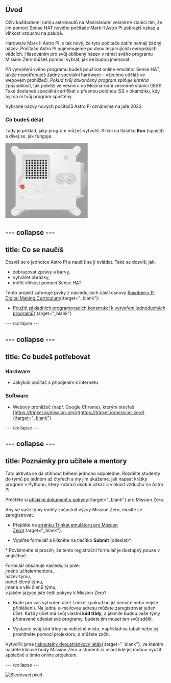 ## Úvod

Oživ každodenní rutinu astronautů na Mezinárodní vesmírné stanici tím, že jim pomocí Sense HAT nového počítače Mark II Astro Pi zobrazíš vzkaz a vlhkost vzduchu na palubě.

Hardware Mark II Astro Pi je tak nový, že tyto počítače zatím nemají žádný název. Počítače Astro Pi pojmenujeme po dvou inspirujících evropských vědcích. Hlasováním pro svůj oblíbený název v rámci svého programu Mission Zero můžeš pomoci vybrat, jak se budou jmenovat.

Při vytváření svého programu budeš používat online emulátor Sense HAT, takže nepotřebuješ žádný speciální hardware – všechno uděláš ve webovém prohlížeči. *Pokud tvůj dokončený program splňuje kritéria způsobilosti*, tak poběží ve vesmíru na Mezinárodní vesmírné stanici (ISS)! Také dostaneš speciální certifikát s přesnou polohou ISS v okamžiku, kdy byl na ní tvůj program spuštěný.

Vybrané názvy nových počítačů Astro Pi oznámíme na jaře 2022.

### Co budeš dělat

Tady je příklad, jaký program můžeš vytvořit. Klikni na tlačítko **Run** (spustit) a dívej se, jak funguje.

![Emulátor Trinket Sense HAT, na kterém je spuštěn ukázkový program, který posouvá hodnotu vlhkosti vzduchu po LED matici a poté zobrazuje obrázek rybičky](images/M0_4.gif)


--- collapse ---
---
title: Co se naučíš
---

Dozvíš se o jednotce Astro Pi a naučíš se ji ovládat. Také se dozvíš, jak:
+ zobrazovat zprávy a barvy,
+ vytvářet obrázky,
+ měřit vlhkost pomocí Sense HAT.

Tento projekt zahrnuje prvky z následujících částí osnovy [Raspberry Pi Digital Making Curriculum](http://rpf.io/curriculum){:target="_blank"}:

+ [Použití základních programovacích konstrukcí k vytvoření jednoduchých programů](https://curriculum.raspberrypi.org/programming/creator/){:target="_blank"}

--- /collapse ---

--- collapse ---
---
title: Co budeš potřebovat
---

### Hardware

+ Jakýkoli počítač s připojením k internetu

### Software

+ Webový prohlížeč (např. Google Chrome), kterým otevřeš [https://trinket.io/mission-zero](https://trinket.io/mission-zero){:target="_blank"}

--- /collapse ---

--- collapse ---
---
title: Poznámky pro učitele a mentory
---


Tato aktivita se dá stihnout během jednoho odpoledne. Rozdělte studenty do týmů po jednom až čtyřech a my jim ukážeme, jak napsat krátký program v Pythonu, který zobrazí osobní vzkaz a vlhkost vzduchu na Astro Pi.

Přečtěte si [oficiální dokument s pokyny](https://astro-pi.org/media/mission-zero-guidelines/Astro_Pi_Mission_Zero_Guidelines_2021_22-cs.pdf){:target="_blank"} pro Mission Zero.

Aby se vaše týmy mohly zúčastnit výzvy Mission Zero, musíte se zaregistrovat.

+ Přejděte na [stránku Trinket emulátoru pro Mission Zero](https://trinket.io/mission-zero){:target="_blank"}.

+ Vyplňte formulář a klikněte na tlačítko **Submit** (odeslat)\*.

\* Povšimněte si prosím, že tento registrační formulář je dostupný pouze v angličtině.

Formulář obsahuje následující pole:  
jméno učitele/mentora,   
název týmu,  
počet členů týmu,  
jména a věk členů týmu,  
v jakém jazyce jste četli pokyny k Mission Zero?

+ Bude pro vás vytvořen účet Trinket (pokud ho již nemáte nebo nejste přihlášeni). Na jednu e-mailovou adresu můžete zaregistrovat jeden účet. Každý účet má svůj vlastní **kód třídy**, a jakmile budou vaše týmy připravené odeslat své programy, budete jim muset ten svůj sdělit.

+ Vystavte svůj kód třídy na viditelné místo, například na tabuli nebo jej promítněte pomocí projektoru, a můžete začít.

 Vytvořili jsme [tisknutelný dvoustránkový leták](https://astro-pi.org/astro_pi_mission_zero_project_print_out_v10_print/){:target="_blank"}, ve kterém najdete klíčové body Mission Zero a studenti či mladí lidé jej mohou využít společně s tímto online projektem.

--- /collapse ---

![Sledovací pixel](https://code.org/api/hour/begin_raspberrypi_astropi.png)
